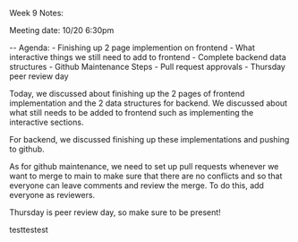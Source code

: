 Week 9 Notes:

Meeting date: 10/20 6:30pm

-- Agenda:
    - Finishing up 2 page implemention on frontend
    - What interactive things we still need to add to frontend
    - Complete backend data structures
    - Github Maintenance Steps
    - Pull request approvals
    - Thursday peer review day

Today, we discussed about finishing up the 2 pages of frontend implementation and the 2 data structures for backend. We discussed about what still needs to be added to frontend such as implementing the interactive sections.

For backend, we discussed finishing up these implementations and pushing to github. 

As for github maintenance, we need to set up pull requests whenever we want to merge to main to make sure that there are no conflicts and so that everyone can leave comments and review the merge. To do this, add everyone as reviewers.

Thursday is peer review day, so make sure to be present!

testtestest
